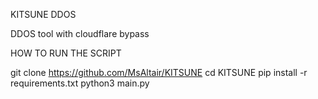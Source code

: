 KITSUNE DDOS

DDOS tool with cloudflare bypass


HOW TO RUN THE SCRIPT

git clone https://github.com/MsAltair/KITSUNE
cd KITSUNE
pip install -r requirements.txt
python3 main.py
